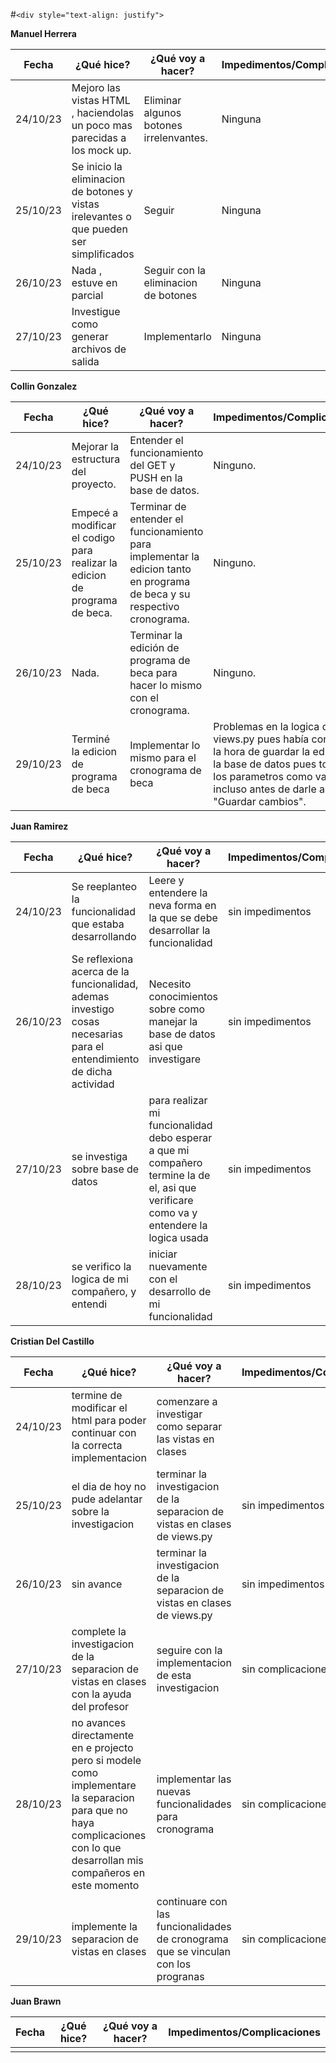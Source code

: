 #`<div style="text-align: justify">`

**Manuel Herrera**

| Fecha    | ¿Qué hice?                                                              | ¿Qué voy a hacer?                     | Impedimentos/Complicaciones |
| -------- | ------------------------------------------------------------------------- | --------------------------------------- | --------------------------- |
| 24/10/23 | Mejoro las vistas HTML , haciendolas un poco mas parecidas a los mock up. | Eliminar algunos botones irrelenvantes. | Ninguna                     |
| 25/10/23 | Se inicio la eliminacion de botones y vistas irelevantes o que pueden ser simplificados | Seguir | Ninguna                     |
| 26/10/23 | Nada , estuve en parcial | Seguir con la eliminacion de botones | Ninguna                     |
| 27/10/23 | Investigue como generar archivos de salida | Implementarlo | Ninguna                     |

**Collin Gonzalez**

| Fecha | ¿Qué hice? | ¿Qué voy a hacer? | Impedimentos/Complicaciones |
| ----- | ------------ | ------------------- | --------------------------- |
| 24/10/23 | Mejorar la estructura del proyecto. | Entender el funcionamiento del GET y PUSH en la base de datos. | Ninguno.    |
| 25/10/23 | Empecé a modificar el codigo para realizar la edicion de programa de beca. | Terminar de entender el funcionamiento para implementar la edicion tanto en programa de beca y su respectivo cronograma. | Ninguno. |
| 26/10/23 | Nada. | Terminar la edición de programa de beca para hacer lo mismo con el cronograma. | Ninguno. |
| 29/10/23 | Terminé la edicion de programa de beca | Implementar lo mismo para el cronograma de beca | Problemas en la logica del views.py pues había conflicto a la hora de guardar la edicion en la base de datos pues tomaba los parametros como vacios incluso antes de darle al boton "Guardar cambios". |


**Juan Ramirez**

| Fecha | ¿Qué hice? | ¿Qué voy a hacer? | Impedimentos/Complicaciones |
| ----- | ------------ | ------------------- | --------------------------- |
|  24/10/23     |  Se reeplanteo la funcionalidad que estaba desarrollando            |   Leere y entendere la neva forma en la que se debe desarrollar la funcionalidad                  |       sin impedimentos                      |
| 26/10/23 | Se reflexiona acerca de la funcionalidad, ademas investigo cosas necesarias para el entendimiento de dicha actividad| Necesito conocimientos sobre como manejar la base de datos asi que investigare | sin impedimentos |
|27/10/23| se investiga sobre base de datos | para realizar mi funcionalidad debo esperar a que mi compañero termine la de el, asi que verificare como va y entendere la logica usada | sin impedimentos |
|28/10/23 | se verifico la logica de mi compañero, y entendi | iniciar nuevamente con el desarrollo de mi funcionalidad | sin impedimentos |

**Cristian Del Castillo**

| Fecha | ¿Qué hice? | ¿Qué voy a hacer? | Impedimentos/Complicaciones |
| ----- | ------------ | ------------------- | --------------------------- |
|24/10/23| termine de modificar el html para poder continuar con la correcta implementacion|comenzare a investigar como separar las vistas en clases|| sin impedimentos|
|25/10/23          | el dia de hoy no pude adelantar sobre la investigacion | terminar la investigacion de la separacion de vistas en clases de views.py | sin impedimentos|
|26/10/23          | sin avance | terminar la investigacion de la separacion de vistas en clases de views.py | sin impedimentos|
|27/10/23| complete la investigacion de la separacion de vistas en clases con la ayuda del profesor | seguire con la implementacion de esta investigacion | sin complicaciones|
|28/10/23| no avances directamente en e projecto pero si modele como implementare la separacion para que no haya complicaciones con lo que desarrollan mis compañeros en este momento  | implementar las nuevas funcionalidades para cronograma | sin complicaciones|
|29/10/23| implemente la separacion de vistas en clases | continuare con las funcionalidades de cronograma que se vinculan con los progranas | sin complicaciones|


**Juan Brawn**

| Fecha | ¿Qué hice? | ¿Qué voy a hacer? | Impedimentos/Complicaciones |
| ----- | ------------ | ------------------- | --------------------------- |
|       |              |                     |                             |

<div/>
